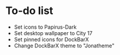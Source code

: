 # To-do list
- Set icons to Papirus-Dark
- Set desktop wallpaper to City 17
- Set pinned icons for DockBarX
- Change DockBarX theme to "Jonatheme"
